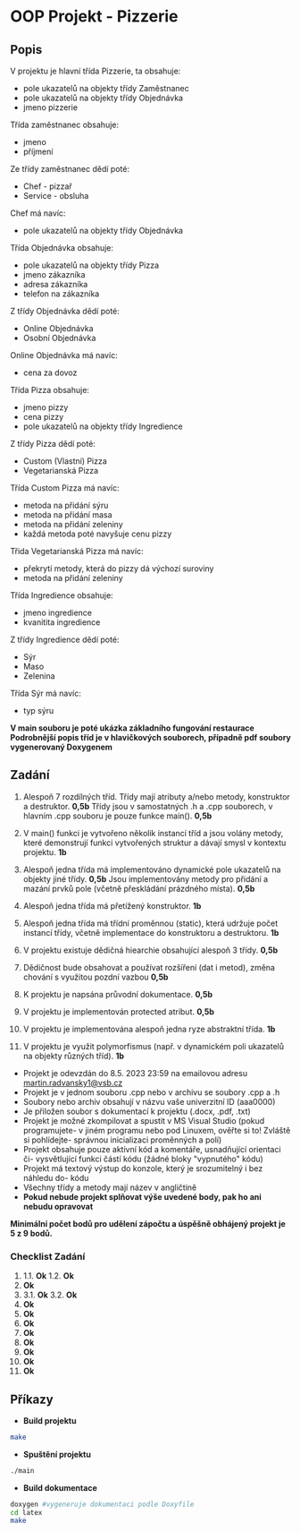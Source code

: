 # OOP Projekt - Pizzerie

## Popis
V projektu je hlavní třída Pizzerie, ta obsahuje:
- pole ukazatelů na objekty třídy Zaměstnanec
- pole ukazatelů na objekty třídy Objednávka
- jmeno pizzerie

Třída zaměstnanec obsahuje:
- jmeno
- příjmení

Ze třídy zaměstnanec dědí poté:
- Chef - pizzař
- Service - obsluha

Chef má navíc:
- pole ukazatelů na objekty třídy Objednávka

Třída Objednávka obsahuje:
- pole ukazatelů na objekty třídy Pizza
- jmeno zákazníka
- adresa zákazníka
- telefon na zákazníka

Z třídy Objednávka dědí poté:
- Online Objednávka
- Osobní Objednávka

Online Objednávka má navíc:
- cena za dovoz

Třída Pizza obsahuje:
- jmeno pizzy
- cena pizzy
- pole ukazatelů na objekty třídy Ingredience

Z třídy Pizza dědí poté:
- Custom (Vlastní) Pizza
- Vegetarianská Pizza

Třída Custom Pizza má navíc:
- metoda na přidání sýru
- metoda na přidání masa
- metoda na přidání zeleniny
- každá metoda poté navyšuje cenu pizzy

Třida Vegetarianská Pizza má navíc:
- překrytí metody, která do pizzy dá výchozí suroviny
- metoda na přidání zeleniny

Třída Ingredience obsahuje:
- jmeno ingredience
- kvanitita ingredience

Z třídy Ingredience dědí poté:
- Sýr
- Maso
- Zelenina

Třída Sýr má navíc:
- typ sýru

**V main souboru je poté ukázka základního fungování restaurace**
**Podrobnější popis tříd je v hlavičkových souborech, případně pdf soubory vygenerovaný Doxygenem**

## Zadání

1. Alespoň 7 rozdílných tříd. Třídy mají atributy a/nebo metody, konstruktor a destruktor. **0,5b**
Třídy jsou v samostatných .h a .cpp souborech, v hlavním .cpp souboru je pouze funkce main(). **0,5b**

2. V main() funkci je vytvořeno několik instancí tříd a jsou volány metody, které demonstrují funkci vytvořených struktur a dávají smysl v kontextu projektu. **1b**

3. Alespoň jedna třída má implementováno dynamické pole ukazatelů na objekty jiné třídy. **0,5b**
Jsou implementovány metody pro přidání a mazání prvků pole (včetně přeskládání prázdného místa). **0,5b**

4. Alespoň jedna třída má přetížený konstruktor. **1b**

5. Alespoň jedna třída má třídní proměnnou (static), která udržuje počet instancí třídy, včetně implementace do konstruktoru a destruktoru. **1b**

6. V projektu existuje dědičná hiearchie obsahující alespoň 3 třídy. **0,5b**

7. Dědičnost bude obsahovat a používat rozšíření (dat i metod), změna chování s využitou pozdní vazbou **0,5b**

8. K projektu je napsána průvodní dokumentace. **0,5b**

9. V projektu je implementován protected atribut. **0,5b**

10. V projektu je implementována alespoň jedna ryze abstraktní třída. **1b**

11. V projektu je využit polymorfismus (např. v dynamickém poli ukazatelů na objekty různých tříd). **1b**

- Projekt je odevzdán do 8.5. 2023 23:59 na emailovou adresu martin.radvansky1@vsb.cz
- Projekt je v jednom souboru .cpp nebo v archivu se soubory .cpp a .h
- Soubory nebo archiv obsahují v názvu vaše univerzitní ID (aaa0000)
- Je přiložen soubor s dokumentací k projektu (.docx, .pdf, .txt)
- Projekt je možné zkompilovat a spustit v MS Visual Studio (pokud programujete- v jiném programu nebo pod Linuxem, ověřte si to! Zvláště si pohlídejte- správnou inicializaci proměnných a polí)
- Projekt obsahuje pouze aktivní kód a komentáře, usnadňující orientaci či- vysvětlující funkci částí kódu (žádné bloky "vypnutého" kódu)
- Projekt má textový výstup do konzole, který je srozumitelný i bez náhledu do- kódu
- Všechny třídy a metody mají název v angličtině
- **Pokud nebude projekt splňovat výše uvedené body, pak ho ani nebudu opravovat**

**Minimální počet bodů pro udělení zápočtu a úspěšně obhájený projekt je 5 z 9 bodů.**

### Checklist Zadání 
1.
    1.1. **Ok** 
    1.2. **Ok**
2. **Ok**
3. 
    3.1. **Ok**
    3.2. **Ok**
4. **Ok**
5. **Ok**
6. **Ok**
7. **Ok**
8. **Ok**
9. **Ok**
10. **Ok**
11. **Ok**

## Příkazy
- **Build projektu**
```BASH
make
```
- **Spuštění projektu**
```BASH
./main
```
- **Build dokumentace**
```BASH
doxygen #vygeneruje dokumentaci podle Doxyfile
cd latex
make
```